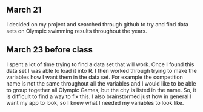 ## March 21

I decided on my project and searched through github to try and find data sets on Olympic swimming results throughout the years.

## March 23 before class

I spent a lot of time trying to find a data set that will work. Once I found this data set I was able to load it into R. I then worked through trying to make the variables how I want them in the data set. For example the competition name is not the same throughout all the variables and I would like to be able to group together all Olympic Games, but the city is listed in the name. So, it is difficult to find a way to fix this. I also brainstormed just how in general I want my app to look, so I knew what I needed my variables to look like.